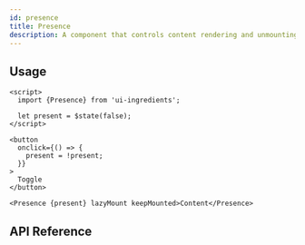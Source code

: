 ```yaml
---
id: presence
title: Presence
description: A component that controls content rendering and unmounting based on state.
---
```


## Usage

```svelte
<script>
  import {Presence} from 'ui-ingredients';

  let present = $state(false);
</script>

<button
  onclick={() => {
    present = !present;
  }}
>
  Toggle
</button>

<Presence {present} lazyMount keepMounted>Content</Presence>
```

## API Reference

<api>
